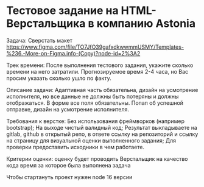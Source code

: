 # Тестовое задание на HTML-Верстальщика в компанию Astonia

Задача: Сверстать макет
https://www.figma.com/file/TO7JfO39gafxdkwwmmUSMY/Templates-%236.-More-on-Figma.info-(Copy)?node-id=2%3A2

Трек времени: После выполнения тестового задания, укажите сколько времени на него затратили. Прогнозируемое время 2-4 часа, но Вас просим указать сколько ушло по факту.

Описание задачи:
Адаптивная часть обязательна, дизайн на усмотрение исполнителя, но все данные не должны быть потеряны и должны отображаться.
В форме все поля обязательны. Попап об успешной отправке, дизайн на усмотрение исполнителя.

Требования к верстке:
Без использования фреймворков (например bootstrap);
На выходе чистый валидный код;
Результат выкладываете на gitlab, github в открытый репо, в ответе ссылку на репозиторий и ссылку на страницу для визуальной оценки выполненного задания;
Для проверки предоставить исходники в чем работаете.

Критерии оценки:
оценку будет проводить Верстальщик на качество кода
время за которое была выполнена задача

Чтобы стартануть проект нужен node 16 версии
